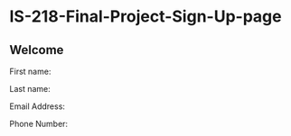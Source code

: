# IS-218-Final-Project-Sign-Up-page

<?php
	$first_name = $_GET['first_name'];
	$last_name = $GET['last_name'];
	$email = $GET['email'];
	$phone_number = $GET['phone_number'];
?> 
<!DOCTYPE html>
<html> 
  <head> 
	  <link rel="stylesheet" type="text/css" href="main.css"> 
	</head> 
	<body> 
	<h2>Welcome</h2>
	<p>First name: <?php echo $first_name; ?></p>
	<p>Last name: <?php echo $last_name; ?></p>
	<p>Email Address: <?php echo $email; ?></p>
	<p>Phone Number: <?php echo $phone_number; ?></p>
	</body>
</html>
